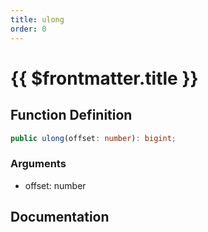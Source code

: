 ```yaml
---
title: ulong
order: 0
---
```


# {{ $frontmatter.title }}

## Function Definition

```ts
public ulong(offset: number): bigint;
```

### Arguments

* offset: number

## Documentation

<!--@include: ./parts/ulong.md-->
